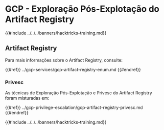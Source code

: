 # GCP - Exploração Pós-Explotação do Artifact Registry

{{#include ../../../banners/hacktricks-training.md}}

## Artifact Registry

Para mais informações sobre o Artifact Registry, consulte:

{{#ref}}
../gcp-services/gcp-artifact-registry-enum.md
{{#endref}}

### Privesc

As técnicas de Exploração Pós-Explotação e Privesc do Artifact Registry foram misturadas em:

{{#ref}}
../gcp-privilege-escalation/gcp-artifact-registry-privesc.md
{{#endref}}

{{#include ../../../banners/hacktricks-training.md}}
